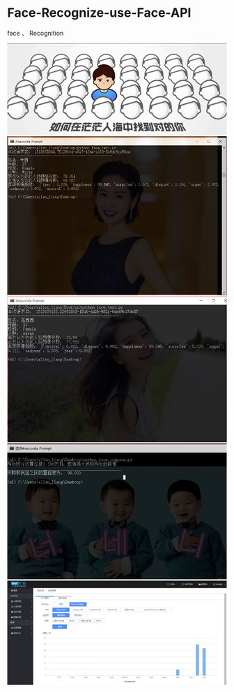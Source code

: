 # Face-Recognize-use-Face-API
face 、 Recognition

![](https://github.com/Allen-Liang/Face-Recognize-use-Face-API/raw/master/face.JPG)<br>
![](https://github.com/Allen-Liang/Face-Recognize-use-Face-API/raw/master/zhuyin.JPG)<br>
![](https://github.com/Allen-Liang/Face-Recognize-use-Face-API/raw/master/gaoyuanyuan.JPG)<br>
![](https://github.com/Allen-Liang/Face-Recognize-use-Face-API/raw/master/dahanminguowansui.JPG)<br>
![](https://github.com/Allen-Liang/Face-Recognize-use-Face-API/raw/master/face_contrl.JPG)<br>

